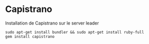 # Capistrano

Installation de Capistrano sur le server leader

```text
sudo apt-get install bundler && sudo apt-get install ruby-full
gem install capistrano
```


